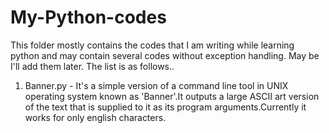 # My-Python-codes
This folder mostly contains the codes that I am writing while learning python and may contain several codes without exception handling.
May be I'll add them later.
The list is as follows..

1. Banner.py -  It's a simple version of a command line tool in UNIX operating system known as 'Banner'.It outputs a large ASCII art version of the text that is supplied to it as its program arguments.Currently it works for only english characters.
